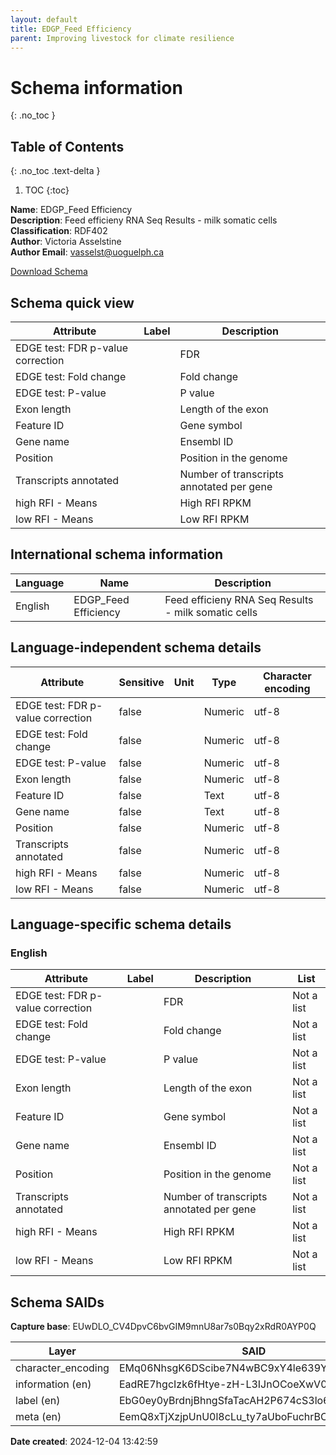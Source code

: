```yaml
---
layout: default  
title: EDGP_Feed Efficiency 
parent: Improving livestock for climate resilience
---
```


# Schema information
{: .no_toc }

## Table of Contents
{: .no_toc .text-delta }

1. TOC
{:toc}

**Name**: EDGP_Feed Efficiency  
**Description**: Feed efficieny RNA Seq Results - milk somatic cells  
**Classification**: RDF402  
**Author**: Victoria Asselstine  
**Author Email**: vasselst@uoguelph.ca  

[Download Schema](EDGP_Feed_OCA_bundle.zip)  

## Schema quick view

| Attribute | Label | Description |
| --- | --- | --- |
| EDGE test: FDR p-value correction |  | FDR |
| EDGE test: Fold change |  | Fold change |
| EDGE test: P-value |  | P value |
| Exon length |  | Length of the exon |
| Feature ID |  | Gene symbol |
| Gene name |  | Ensembl ID |
| Position |  | Position in the genome |
| Transcripts annotated |  | Number of transcripts annotated per gene |
| high RFI - Means |  | High RFI RPKM |
| low RFI - Means |  | Low RFI RPKM |

## International schema information

| Language | Name | Description |
| --- | --- | --- |
| English | EDGP_Feed Efficiency | Feed efficieny RNA Seq Results - milk somatic cells |

## Language-independent schema details

| Attribute | Sensitive | Unit | Type | Character encoding |
| --- | --- | --- | --- | --- |
| EDGE test: FDR p-value correction | false |  | Numeric | utf-8 |
| EDGE test: Fold change | false |  | Numeric | utf-8 |
| EDGE test: P-value | false |  | Numeric | utf-8 |
| Exon length | false |  | Numeric | utf-8 |
| Feature ID | false |  | Text | utf-8 |
| Gene name | false |  | Text | utf-8 |
| Position | false |  | Numeric | utf-8 |
| Transcripts annotated | false |  | Numeric | utf-8 |
| high RFI - Means | false |  | Numeric | utf-8 |
| low RFI - Means | false |  | Numeric | utf-8 |

## Language-specific schema details

### English

| Attribute | Label | Description | List |
| --- | --- | --- | --- |
| EDGE test: FDR p-value correction |  | FDR | Not a list |
| EDGE test: Fold change |  | Fold change | Not a list |
| EDGE test: P-value |  | P value | Not a list |
| Exon length |  | Length of the exon | Not a list |
| Feature ID |  | Gene symbol | Not a list |
| Gene name |  | Ensembl ID | Not a list |
| Position |  | Position in the genome | Not a list |
| Transcripts annotated |  | Number of transcripts annotated per gene | Not a list |
| high RFI - Means |  | High RFI RPKM | Not a list |
| low RFI - Means |  | Low RFI RPKM | Not a list |

## Schema SAIDs

**Capture base**: EUwDLO_CV4DpvC6bvGIM9mnU8ar7s0Bqy2xRdR0AYP0Q

| Layer | SAID |
| --- | --- |
| character_encoding | EMq06NhsgK6DScibe7N4wBC9xY4le639Y7PldmBlfdkA |
| information (en) | EadRE7hgcIzk6fHtye-zH-L3IJnOCoeXwV0ossBxdc0Q |
| label (en) | EbG0ey0yBrdnjBhngSfaTacAH2P674cS3lo6T3XoDqbU |
| meta (en) | EemQ8xTjXzjpUnU0l8cLu_ty7aUboFuchrBC2DFbGSjY |

**Date created**: 2024-12-04 13:42:59

